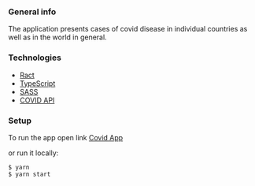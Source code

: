 ### General info

The application presents cases of covid disease in individual countries as well as in the world in general.

### Technologies

- [Ract](https://create-react-app.dev/docs/adding-typescript)
- [TypeScript](https://www.typescriptlang.org)
- [SASS](https://sass-lang.com)
- [COVID API](https://github.com/javieraviles/covidAPI)

### Setup

To run the app open link [Covid App](https://netlify-covid-app.netlify.app)

or run it locally:

```
$ yarn
$ yarn start
```
